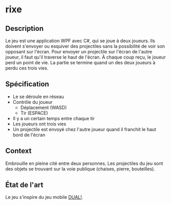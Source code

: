 # rixe

## Description
Le jeu est une application WPF avec C#, qui se joue à deux joueurs. Ils doivent s'envoyer ou esquiver des projectiles sans la possibilité de voir son opposant sur l'écran. Pour envoyer un projectile sur l'écran de l'autre joueur, il faut qu'il traverse le haut de l'écran. À chaque coup reçu, le joueur perd un point de vie. La partie se termine quand un des deux joueurs à perdu ces trois vies.

## Spécification
- Le se déroule en réseau
- Contrôle du joueur
  - Déplacement (WASD)
  - Tir (ESPACE)
- Il y a un certain temps entre chaque tir
- Les joueurs ont trois vies
- Un projectile est envoyé chez l'autre joueur quand il franchit le haut bord de l'écran

## Context
Embrouille en pleine cité entre deux personnes. Les projectiles du jeu sont des objets se trouvant sur la voie publique (chaises, pierre, bouteilles).

## État de l'art
Le jeu s'inspire du jeu mobile [DUAL!](https://play.google.com/store/apps/details?id=com.Seabaa.Dual&hl=fr_CH&gl=US).
